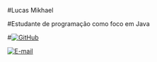 #Lucas Mikhael

#Estudante de programação como foco em Java

#[![GitHub](https://img.shields.io/badge/GitHub-100000?style=for-the-badge&logo=github&logoColor=white)](https://github.com/xLukiiz11)

[![E-mail](https://img.shields.io/badge/-Email-000?style=for-the-badge&logo=microsoft-outlook&logoColor=007BFF)](mailto:lucasmikhaellacerda@gmail.com)